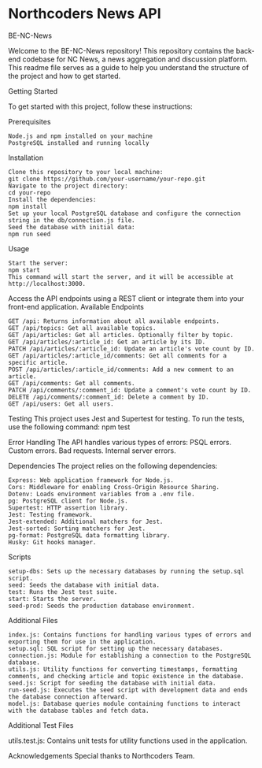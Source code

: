 # Northcoders News API


BE-NC-News

Welcome to the BE-NC-News repository! This repository contains the back-end codebase for NC News, a news aggregation and discussion platform. This readme file serves as a guide to help you understand the structure of the project and how to get started.

Getting Started

To get started with this project, follow these instructions:

Prerequisites

    Node.js and npm installed on your machine
    PostgreSQL installed and running locally

Installation

    Clone this repository to your local machine:
    git clone https://github.com/your-username/your-repo.git
    Navigate to the project directory:
    cd your-repo
    Install the dependencies:
    npm install
    Set up your local PostgreSQL database and configure the connection string in the db/connection.js file.
    Seed the database with initial data:
    npm run seed

Usage

    Start the server:
    npm start
    This command will start the server, and it will be accessible at http://localhost:3000.


Access the API endpoints using a REST client or integrate them into your front-end application.
Available Endpoints

    GET /api: Returns information about all available endpoints.
    GET /api/topics: Get all available topics.
    GET /api/articles: Get all articles. Optionally filter by topic.
    GET /api/articles/:article_id: Get an article by its ID.
    PATCH /api/articles/:article_id: Update an article's vote count by ID.
    GET /api/articles/:article_id/comments: Get all comments for a specific article.
    POST /api/articles/:article_id/comments: Add a new comment to an article.
    GET /api/comments: Get all comments.
    PATCH /api/comments/:comment_id: Update a comment's vote count by ID.
    DELETE /api/comments/:comment_id: Delete a comment by ID.
    GET /api/users: Get all users.

Testing
This project uses Jest and Supertest for testing. To run the tests, use the following command:
npm test

Error Handling
The API handles various types of errors:
    PSQL errors.
    Custom errors.
    Bad requests.
    Internal server errors.

Dependencies
The project relies on the following dependencies:

    Express: Web application framework for Node.js.
    Cors: Middleware for enabling Cross-Origin Resource Sharing.
    Dotenv: Loads environment variables from a .env file.
    pg: PostgreSQL client for Node.js.
    Supertest: HTTP assertion library.
    Jest: Testing framework.
    Jest-extended: Additional matchers for Jest.
    Jest-sorted: Sorting matchers for Jest.
    pg-format: PostgreSQL data formatting library.
    Husky: Git hooks manager.

Scripts

    setup-dbs: Sets up the necessary databases by running the setup.sql script.
    seed: Seeds the database with initial data.
    test: Runs the Jest test suite.
    start: Starts the server.
    seed-prod: Seeds the production database environment.

Additional Files

    index.js: Contains functions for handling various types of errors and exporting them for use in the application.
    setup.sql: SQL script for setting up the necessary databases.
    connection.js: Module for establishing a connection to the PostgreSQL database.
    utils.js: Utility functions for converting timestamps, formatting comments, and checking article and topic existence in the database.
    seed.js: Script for seeding the database with initial data.
    run-seed.js: Executes the seed script with development data and ends the database connection afterward.
    model.js: Database queries module containing functions to interact with the database tables and fetch data.

Additional Test Files

utils.test.js: Contains unit tests for utility functions used in the application.


Acknowledgements
Special thanks to Northcoders Team.

